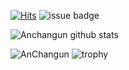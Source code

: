 <!--
**Anchangun/Anchangun** is a ✨ _special_ ✨ repository because its `README.md` (this file) appears on your GitHub profile.

Here are some ideas to get you started:

- 🔭 I’m currently working on ...
- 🌱 I’m currently learning ...
- 👯 I’m looking to collaborate on ...
- 🤔 I’m looking for help with ...
- 💬 Ask me about ...
- 📫 How to reach me: ...
- 😄 Pronouns: ...
- ⚡ Fun fact: ...
-->
[![Hits](https://hits.seeyoufarm.com/api/count/incr/badge.svg?url=https%3A%2F%2Fgithub.com%2FAnchangun%2FLeetCode&count_bg=%2379C83D&title_bg=%23555555&icon=&icon_color=%23E7E7E7&title=hits&edge_flat=false)](https://hits.seeyoufarm.com) ![issue badge](https://img.shields.io/badge/Gmail-chanung516-green?style=flat&logo=Gmail&logoColor=FFFFFF)

![Anchangun github stats](https://github-readme-stats.vercel.app/api?username=Anchangun&show_icons=true&theme=radical)

![AnChangun](https://github-readme-stats.vercel.app/api/top-langs/?username=Anchangun&show_icons=true&theme=radical)
![trophy](https://github-profile-trophy.vercel.app/?username=anchangun)



